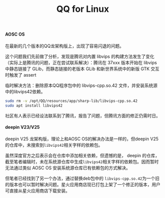 ﻿---
id: 1410
title: "QQ for Linux"
weight: 1410
version: "3.2.18-37475"
updateTime: "2025-07-28T08:27:01"
debName: "https://dldir1v6.qq.com/qqfile/qq/QQNT/Linux/QQ_3.2.18_250724_loongarch64_01.deb"
debSize: "136.1 MB"
command: "/opt/QQ/qq"
compatibility: 2
---

#### AOSC OS

在最新的几个版本的QQ龙架构版上，出现了容易闪退的问题。

这个问题我们先前做了分析，发现是腾讯对内置 libvips 的构建方法发生了变化（实际上是腾讯的问题，正在尝试联系解决）：腾讯在 37xxx 版本开始在 libvips 中静态链接了 GLib，而静态链接的老版本 GLib 和新世界系统中的新版 GTK 交互时触发了 assert

临时解决方法：删除原本QQ程序包中的 libvips-cpp.so.42 文件，并安装系统源中的libvips42依赖。

```bash
sudo rm -v /opt/QQ/resources/app/sharp-lib/libvips-cpp.so.42
sudo apt install libvips42
```

社区有人表示已经设法联系到了腾讯，报告了问题，但腾讯方面的修正仍需时日。

#### deepin V23/V25

deepin V25 龙架构版，理论上和AOSC OS的解决办法是一样的，但deepin V25的仓库中，未搜索到`libvips42`相关字样的依赖包。

虽然深度官方之后表示会在仓库中添加相关依赖，但遗憾的是， deepin 的仓库，截至笔者编辑时，未在系统源仓库中生成`libvips42`相关字样的依赖包。因而暂时无法通过类似 AOSC OS 安装系统源仓库已有依赖包的方式解决。

但笔者已经找到了另一个办法，通过替换deb包中的 `libvips-cpp.so.42`为一个旧的版本也可以暂时解决问题。星火应用商店现已打包上架了一个修正的版本，用户可直接从星火应用商店下载安装。
